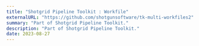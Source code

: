 ```yaml
---
title: "Shotgrid Pipeline Toolkit : Workfile"
externalURL: "https://github.com/shotgunsoftware/tk-multi-workfiles2"
summary: "Part of Shotgrid Pipeline Toolkit."
description: "Part of Shotgrid Pipeline Toolkit."
date: 2023-08-27
---
```

